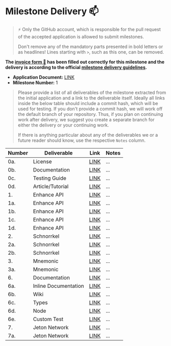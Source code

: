 # Milestone Delivery :mailbox:

> ⚡ Only the GitHub account, which is responsible for the pull request of the accepted application is allowed to submit milestones. 
> 
> Don't remove any of the mandatory parts presented in bold letters or as headlines! Lines starting with `>`, such as this one, can be removed.

**The [invoice form :pencil:](https://docs.google.com/forms/d/e/1FAIpQLSfmNYaoCgrxyhzgoKQ0ynQvnNRoTmgApz9NrMp-hd8mhIiO0A/viewform) has been filled out correctly for this milestone and the delivery is according to the official [milestone delivery guidelines](https://github.com/w3f/Grants-Program/blob/master/docs/milestone-deliverables-guidelines.md).**  

* **Application Document:**  [LINK](https://github.com/w3f/Grants-Program/blob/master/applications/Jeton_Network_follow_up.md) 
* **Milestone Number:** 1

> Please provide a list of all deliverables of the milestone extracted from the initial application and a link to the deliverable itself. Ideally all links inside the below table should include a commit hash, which will be used for testing. If you don't provide a commit hash, we will work off the default branch of your repository. Thus, if you plan on continuing work after delivery, we suggest you create a separate branch for either the delivery or your continuing work. 
> 
> If there is anything particular about any of the deliverables we or a future reader should know, use the respective `Notes` column.

| Number | Deliverable | Link | Notes |
| ------------- | ------------- | ------------- |------------- |
| 0a. | License | [LINK](https://github.com/JetonNetwork/SubstrateNetApi/blob/origin/LICENSE) | ...| 
| 0b. | Documentation | [LINK](https://github.com/JetonNetwork/SubstrateNetApi/wiki) | ...| 
| 0c. | Testing Guide | [LINK](https://github.com/JetonNetwork/SubstrateNetApi/wiki/Testing) | ...| 
| 0d. | Article/Tutorial | [LINK](https://medium.com/polkadot-play/project-introduction-681820988416) | ...| 
| 1. | Enhance API | [LINK]() | ...| 
| 1a. | Enhance API | [LINK]() | ...| 
| 1b. | Enhance API | [LINK]() | ...| 
| 1c. | Enhance API | [LINK]() | ...| 
| 1d. | Enhance API | [LINK]() | ...| 
| 2. | Schnorrkel | [LINK]() | ...| 
| 2a. | Schnorrkel | [LINK]() | ...| 
| 2b. | Schnorrkel | [LINK]() | ...| 
| 3. | Mnemonic | [LINK]() | ...| 
| 3a. | Mnemonic | [LINK]() | ...| 
| 6. | Documentation | [LINK]() | ...| 
| 6a. | Inline Documentation | [LINK]() | ...| 
| 6b. | Wiki | [LINK]() | ...| 
| 6c. | Types | [LINK]() | ...| 
| 6d. | Node | [LINK]() | ...| 
| 6e. | Custom Test | [LINK]() | ...| 
| 7. | Jeton Network | [LINK]() | ...| 
| 7a. | Jeton Network | [LINK]() | ...| 
